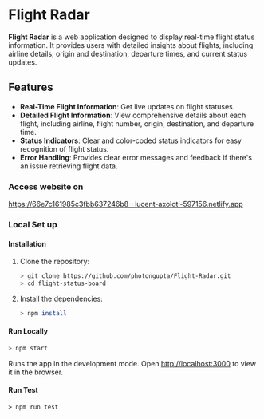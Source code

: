 # Flight Radar

**Flight Radar** is a web application designed to display real-time flight status information. It provides users with detailed insights about flights, including airline details, origin and destination, departure times, and current status updates.

## Features

- **Real-Time Flight Information**: Get live updates on flight statuses.
- **Detailed Flight Information**: View comprehensive details about each flight, including airline, flight number, origin, destination, and departure time.
- **Status Indicators**: Clear and color-coded status indicators for easy recognition of flight status.
- **Error Handling**: Provides clear error messages and feedback if there's an issue retrieving flight data.

### Access website on
https://66e7c161985c3fbb637246b8--lucent-axolotl-597156.netlify.app

### Local Set up

#### Installation

1. Clone the repository:

   ```bash
   > git clone https://github.com/photongupta/Flight-Radar.git
   > cd flight-status-board
   ```

2. Install the dependencies:

   ```bash
   > npm install
   ```

#### Run Locally

   ```bash
   > npm start
   ```

Runs the app in the development mode.
Open [http://localhost:3000](http://localhost:3000) to view it in the browser.

#### Run Test
    > npm run test
